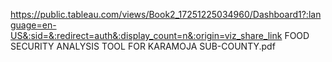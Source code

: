 https://public.tableau.com/views/Book2_17251225034960/Dashboard1?:language=en-US&:sid=&:redirect=auth&:display_count=n&:origin=viz_share_link
FOOD SECURITY ANALYSIS TOOL FOR KARAMOJA SUB-COUNTY.pdf

